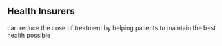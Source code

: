 ## Health Insurers
can reduce the cose of treatment by helping patients to maintain the best health possible

